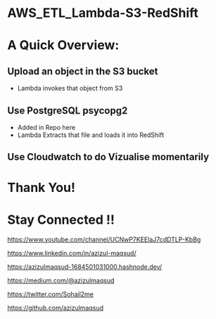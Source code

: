 # AWS_ETL_Lambda-S3-RedShift

# A Quick Overview:

## Upload an object in the S3 bucket
- Lambda invokes that object from S3

## Use PostgreSQL psycopg2 
- Added in Repo here
- Lambda Extracts that file and loads it into RedShift

## Use Cloudwatch to do Vizualise momentarily

# Thank You!

#  Stay Connected !!

https://www.youtube.com/channel/UCNwP7KEElaJ7cdDTLP-KbBg

https://www.linkedin.com/in/azizul-maqsud/

https://azizulmaqsud-1684501031000.hashnode.dev/

https://medium.com/@azizulmaqsud

https://twitter.com/Sohail2me

https://github.com/azizulmaqsud
